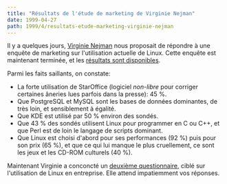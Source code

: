 ```yaml
---
title: "Résultats de l'étude de marketing de Virginie Nejman"
date: 1999-04-27
path: 1999/4/resultats-etude-marketing-virginie-nejman
---
```


<P> Il y a quelques jours, <A HREF="mailto:vnejman@prologue-software.fr">Virginie Nejman</A> nous
proposait de répondre à une enquête de marketing sur l'utilisation
actuelle de Linux. Cette enquête est maintenant terminée, et les <A HREF="http://www.linux-center.org/articles/9904/virginie2.html">résultats
sont disponibles</A>.  </P>

<P> Parmi les faits saillants, on constate: </P>

<UL>

<LI>La forte utilisation de StarOffice (logiciel <EM>non-libre</EM>
pour corriger certaines âneries lues parfois dans la presse): 45 %.
<LI>Que PostgreSQL et MySQL sont les bases de données dominantes, de
très loin, et sensiblement à égalité.
<LI>Que KDE est utilisé par 50 % environ des sondés.
<LI>Que 43 % des sondés utilisent Linux pour programmer en C ou C++,
et que Perl est de loin le langage de scripts dominant.
<LI>Que Linux est choisi d'abord pour ses performances (92 %) puis pour
son prix (65 %), et que ce qui lui manque le plus cruellement, ce sont
les jeux et les CD-ROM culturels (40 %).
</UL>

<P> Maintenant Virginie a conconcté un <A HREF="http://www.linux-center.org/articles/9904/virginie.txt">deuxième
questionnaire</A>, ciblé sur l'utilisation de Linux en entreprise.
Elle attend impatiemment vos réponses.  </P>


